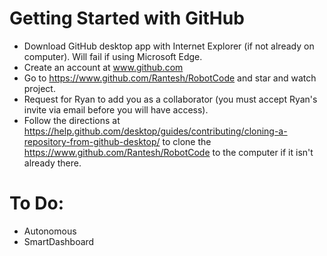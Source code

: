 # Getting Started with GitHub
* Download GitHub desktop app with Internet Explorer (if not already on computer).  Will fail if using Microsoft Edge.
* Create an account at www.github.com
* Go to https://www.github.com/Rantesh/RobotCode and star and watch project.
* Request for Ryan to add you as a collaborator (you must accept Ryan's invite via email before you will have access).
* Follow the directions at https://help.github.com/desktop/guides/contributing/cloning-a-repository-from-github-desktop/ to clone the https://www.github.com/Rantesh/RobotCode to the computer if it isn't already there.


# To Do:
* Autonomous
* SmartDashboard

